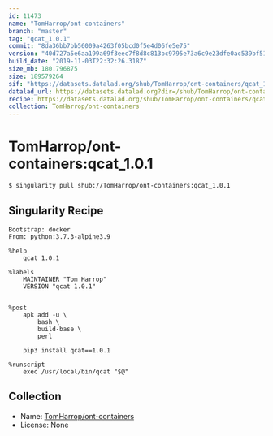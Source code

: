 ```yaml
---
id: 11473
name: "TomHarrop/ont-containers"
branch: "master"
tag: "qcat_1.0.1"
commit: "8da36bb7bb56009a4263f05bcd0f5e4d06fe5e75"
version: "40d727a5e6aa199a69f3eec7f8d8c813bc9795e73a6c9e23dfe0ac539bf51805"
build_date: "2019-11-03T22:32:26.318Z"
size_mb: 180.796875
size: 189579264
sif: "https://datasets.datalad.org/shub/TomHarrop/ont-containers/qcat_1.0.1/2019-11-03-8da36bb7-40d727a5/40d727a5e6aa199a69f3eec7f8d8c813bc9795e73a6c9e23dfe0ac539bf51805.sif"
datalad_url: https://datasets.datalad.org?dir=/shub/TomHarrop/ont-containers/qcat_1.0.1/2019-11-03-8da36bb7-40d727a5/
recipe: https://datasets.datalad.org/shub/TomHarrop/ont-containers/qcat_1.0.1/2019-11-03-8da36bb7-40d727a5/Singularity
collection: TomHarrop/ont-containers
---
```


# TomHarrop/ont-containers:qcat_1.0.1

```bash
$ singularity pull shub://TomHarrop/ont-containers:qcat_1.0.1
```

## Singularity Recipe

```singularity
Bootstrap: docker
From: python:3.7.3-alpine3.9

%help
    qcat 1.0.1

%labels
    MAINTAINER "Tom Harrop"
    VERSION "qcat 1.0.1"


%post
    apk add -u \
        bash \
        build-base \
        perl

    pip3 install qcat==1.0.1

%runscript
    exec /usr/local/bin/qcat "$@"
```

## Collection

 - Name: [TomHarrop/ont-containers](https://github.com/TomHarrop/ont-containers)
 - License: None

